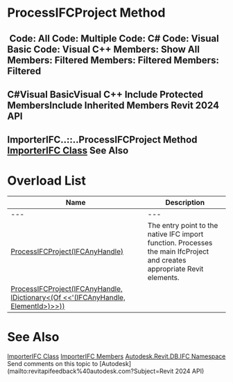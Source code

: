 # ProcessIFCProject Method

﻿
 Code: All Code: Multiple Code: C# Code: Visual Basic Code: Visual C++  Members: Show All Members: Filtered Members: Filtered Members: Filtered   
---  
C#Visual BasicVisual C++
Include Protected MembersInclude Inherited Members
Revit 2024 API  
---  
ImporterIFC..::..ProcessIFCProject Method   
[ImporterIFC Class](87327a4b-94fd-5a21-df33-9beb1921cb4d.md "ImporterIFC Class") See Also  
---  
# Overload List
| Name | Description |
| --- | --- |
| --- | --- | --- |
| [ProcessIFCProject(IFCAnyHandle)](5c81eabb-0622-f97b-fe4c-8fae55f6ff68.md "ProcessIFCProject Method \(IFCAnyHandle\)") | The entry point to the native IFC import function. Processes the main IfcProject and creates appropriate Revit elements. |
| [ProcessIFCProject(IFCAnyHandle, IDictionary<(Of <<'(IFCAnyHandle, ElementId>)>>))](bf0ee7d6-d33b-d6a6-993d-f69d3dc583a6.md "ProcessIFCProject Method \(IFCAnyHandle, IDictionary\(IFCAnyHandle, ElementId\)\)") |

# See Also
[ImporterIFC Class](87327a4b-94fd-5a21-df33-9beb1921cb4d.md "ImporterIFC Class")
[ImporterIFC Members](ec64d285-9bd5-d839-bd71-7c094311003b.md "ImporterIFC Members")
[Autodesk.Revit.DB.IFC Namespace](b823fafb-1ba1-896b-4097-142c2817ce74.md "Autodesk.Revit.DB.IFC Namespace")
Send comments on this topic to [Autodesk](mailto:revitapifeedback%40autodesk.com?Subject=Revit 2024 API)